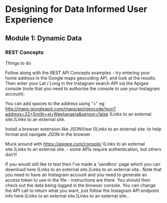 # Designing for Data Informed User Experience 
## Module 1: Dynamic Data

### REST Concepts



Things to do

Follow along with the REST API Concepts examples - try entering your home address in the Google maps geocoding API, and look at the results. Then enter your Lat / Long in the Instagram search API via the Apigee console (note that you need to authorise the console to use your Instagram account).

You can add spaces to the address using “+” eg http://maps.googleapis.com/maps/api/geocode/json?address=22+Smith+st+Weetangera&sensor=false (Links to an external site.)Links to an external site.

Install a browser extension like JSONView ()Links to an external site. to help format and navigate JSON in the browser

Muck around with https://apigee.com/console/ (Links to an external site.)Links to an external site. - some APIs require authentication, but others don’t!


If you would still like to test then I've made a 'sandbox' page which you can download here (Links to an external site.)Links to an external site.. Note that you need to have an Instagram account and you need to generate an access token to use in the file - instructions are there. You should then check out the data being logged in the browser console. You can change the API call to return what you want, just follow the Instagram API endpoint info here (Links to an external site.)Links to an external site..